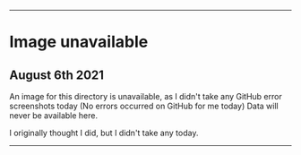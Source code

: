 
***

# Image unavailable

## August 6th 2021

An image for this directory is unavailable, as I didn't take any GitHub error screenshots today (No errors occurred on GitHub for me today) Data will never be available here.

I originally thought I did, but I didn't take any today.

***
